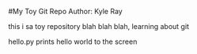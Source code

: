 #My Toy Git Repo
Author: Kyle Ray

this i sa toy repository blah blah blah, learning about git

hello.py prints hello world to the screen



